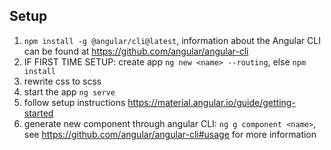 ## Setup

1. `npm install -g @angular/cli@latest`, information about the Angular CLI can be found at https://github.com/angular/angular-cli
2. IF FIRST TIME SETUP: create app `ng new <name> --routing`, else `npm install`
3. rewrite css to scss
4. start the app `ng serve`
5. follow setup instructions https://material.angular.io/guide/getting-started 
6. generate new component through angular CLI: `ng g component <name>`, see https://github.com/angular/angular-cli#usage for more information